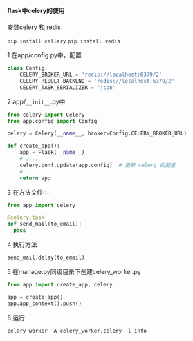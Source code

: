#### flask中celery的使用

安装celery 和 redis 

`pip install cellery`      `pip install redis`



1 在app/config.py中，配置

```python
class Config:
    CELERY_BROKER_URL = 'redis://localhost:6379/2'
    CELERY_RESULT_BACKEND = 'redis://localhost:6379/2'
    CELERY_TASK_SERIALIZER = 'json'
```



2 app/`__init__`.py中

```python
from celery import Celery
from app.config import Config

celery = Celery(__name__, broker=Config.CELERY_BROKER_URL)

def create_app():
    app = Flask(__name__)
    # ....
    celery.conf.update(app.config)	# 更新 celery 的配置
    # ...
    return app
```



3 在方法文件中

```python
from app import celery

@celery.task
def send_mail(to_email):
  pass
```



4 执行方法

```python
send_mail.delay(to_email)
```



5 在manage.py同级目录下创建celery_worker.py

```python
from app import create_app, celery

app = create_app()
app.app_context().push()
```



6 运行

```python 
celery worker -A celery_worker.celery -l info
```

